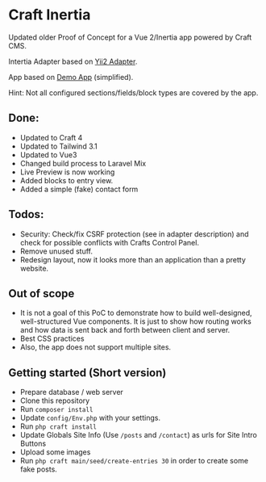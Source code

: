# Craft Inertia

Updated older Proof of Concept for a Vue 2/Inertia app powered by Craft CMS.

Intertia Adapter based on [Yii2 Adapter](https://www.yiiframework.com/extension/tebe/yii2-inertia).

App based on [Demo App](https://pingcrm-yii2.tebe.ch/) (simplified).

Hint: Not all configured sections/fields/block types are covered by the app.

## Done:

* Updated to Craft 4
* Updated to Tailwind 3.1
* Updated to Vue3
* Changed build process to Laravel Mix
* Live Preview is now working
* Added blocks to entry view.
* Added a simple (fake) contact form

## Todos:

* Security: Check/fix CSRF protection (see in adapter description) and check for possible conflicts with Crafts Control Panel.
* Remove unused stuff.
* Redesign layout, now it looks more than an application than a pretty website.


## Out of scope

* It is not a goal of this PoC to demonstrate how to build well-designed, well-structured Vue components. It is just to show how routing works and how data is sent back and forth between client and server.
* Best CSS practices
* Also, the app does not support multiple sites.

## Getting started (Short version)

* Prepare database / web server
* Clone this repository
* Run `composer install`
* Update `config/Env.php` with your settings.
* Run `php craft install`
* Update Globals Site Info (Use `/posts` and `/contact`) as urls for Site Intro Buttons
* Upload some images
* Run `php craft main/seed/create-entries 30` in order to create some fake posts.
